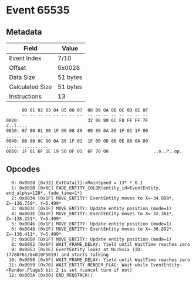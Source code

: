 # Event 65535

## Metadata

| Field           | Value    |
|-----------------|----------|
| Event Index     | 7/10     |
| Offset          | 0x0028   |
| Data Size       | 51 bytes |
| Calculated Size | 51 bytes |
| Instructions    | 13       |

```
      00 01 02 03 04 05 06 07  08 09 0A 0B 0C 0D 0E 0F
      -- -- -- -- -- -- -- --  -- -- -- -- -- -- -- --
0020:                          32 06 80 6C F8 FF FF 7F          2..l....
0030: 07 80 01 80 1F 00 08 80  09 80 0A 80 1F 01 1F 00  ................
0040: 0B 80 0C 80 0A 80 1F 01  1F 00 0D 80 0E 80 0A 80  ................
0050: 1F 01 6F 1E 19 50 0F 01  6F 70 00                 ..o..P..op.     
```

## Opcodes

```
  0: 0x0028 [0x32] ExtData[1]->MainSpeed = 13* * 0.1
  1: 0x002B [0x6C] FADE_ENTITY_COLOR(entity_id=EventEntity, end_alpha=128*, fade_time=1*)
  2: 0x0034 [0x1F] MOVE_ENTITY: EventEntity moves to X=-34.899*, Z=-136.750*, Y=5.499*
  3: 0x003C [0x1F] MOVE_ENTITY: Update entity position (mode=1)
  4: 0x003E [0x1F] MOVE_ENTITY: EventEntity moves to X=-32.361*, Z=-138.251*, Y=5.499*
  5: 0x0046 [0x1F] MOVE_ENTITY: Update entity position (mode=1)
  6: 0x0048 [0x1F] MOVE_ENTITY: EventEntity moves to X=-30.892*, Z=-138.411*, Y=5.499*
  7: 0x0050 [0x1F] MOVE_ENTITY: Update entity position (mode=1)
  8: 0x0052 [0x6F] WAIT_FRAME_DELAY: Yield until WaitTime reaches zero
  9: 0x0053 [0x1E] EventEntity looks at Muckvix (ID: 17780761/0x010F5019) and starts talking
 10: 0x0058 [0x6F] WAIT_FRAME_DELAY: Yield until WaitTime reaches zero
 11: 0x0059 [0x70] WAIT_ENTITY_RENDER_FLAG: Wait while EventEntity->Render.Flags3 bit 2 is set (cancel turn if not)
 12: 0x005A [0x00] END_REQSTACK()
```
